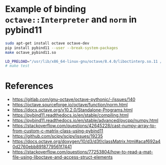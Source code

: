 # Example of binding `octave::Interpreter` and `norm` in pybind11

```bash
sudo apt-get install octave octave-dev
pip install pybind11 --user --break-system-packages
make octave_pybind11.so

LD_PRELOAD="/usr/lib/x86_64-linux-gnu/octave/8.4.0/liboctinterp.so.11 /usr/lib/x86_64-linux-gnu/octave/8.4.0/liboctave.so.10" python3 octave_pybind11_test.py
# make test
```

# References
- https://gitlab.com/gnu-octave/octave-pythonic/-/issues/140
- https://octave.sourceforge.io/octave/function/norm.html
- https://docs.octave.org/v10.2.0/Standalone-Programs.html
- https://pybind11.readthedocs.io/en/stable/compiling.html
- https://pybind11.readthedocs.io/en/stable/advanced/pycpp/numpy.html
- https://stackoverflow.com/questions/42645228/cast-numpy-array-to-from-custom-c-matrix-class-using-pybind11
- https://github.com/scipy/scipy/issues/19235
- https://docs.octave.org/doxygen/10/d3/d3f/classMatrix.html#acaf692a40d2760ebb8918779561f7441
- https://stackoverflow.com/questions/77253804/how-to-read-a-mat-file-using-liboctave-and-access-struct-elements
